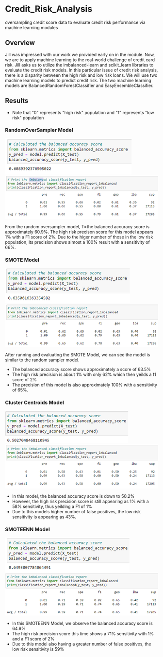 # Credit_Risk_Analysis
oversampling credit score data to evaluate credit risk performance via machine learning modules

## Overview

Jill was impressed with our work we provided early on in the module. Now, we are to apply machine learning to the real-world challenge of credit card risk. Jill asks us to utilize the imbalanced-learn and scikit_learn libraries to evaluate the credit risk models. In this particular issue of credit risk analysis, there is a disparity between the high risk and low risk loans. We will use two machine learning models to predict credit risk. The two machine learning models are BalancedRandomForestClassifier and EasyEnsembleClassifier.

## Results
  
* Note that "0" represents "high risk" population and "1" represents "low risk" population
  
### RandomOverSampler Model

![](Resources/balanced_accuracy_score.PNG)
![](Resources/imbalanced_classification_report.PNG)

From the random oversampler model, T=the balanced accuracy score is approximately 60.9%. The high risk precison score for this model appears 1% with a F1 score of 2%. Due to the higer number of those in the low risk population, its precision shows almost a 100% result with a sensitivity of 66%.

### SMOTE Model
 
 ![](Resources/smote_balanced_score.PNG)
 ![](Resources/smote_imbalanced.PNG)
 
After running and evaluating the SMOTE Model, we can see the model is similar to the random sampler model.
- The balanced accuracy score shows approximately a score of 63.5% 
- The high risk precision is about 1% with only 62% which then yeilds a f1 score of 2%
- The precision of this model is also approximately 100% with a sensitivity of 65%.

### Cluster Centroids Model

![](Resources/undersampling_balanced_score.PNG)
![](Resources/undersampling_imbalanced.PNG)

- In this model, the balanced accuracy score is down to 50.2%
- However, the high risk precision score is still appearing as 1% with a 58% sensitivity, thus yeilding a F1 of 1%
- Due to this models higher number of false positives, the low risk sensitivity is appearing as 43%.

### SMOTEENN Model

![](Resources/combination_balanced.PNG)
![](Resources/combination_classification.PNG)

- In this SMOTEENN Model, we observe the balanced accuracy score is 64.9%
- The high risk precision score this time shows a 71% sensitivity with 1% and a F1 score of 2%
- Due to this model also having a greater number of false positives, the low risk sensitivity is 59%
